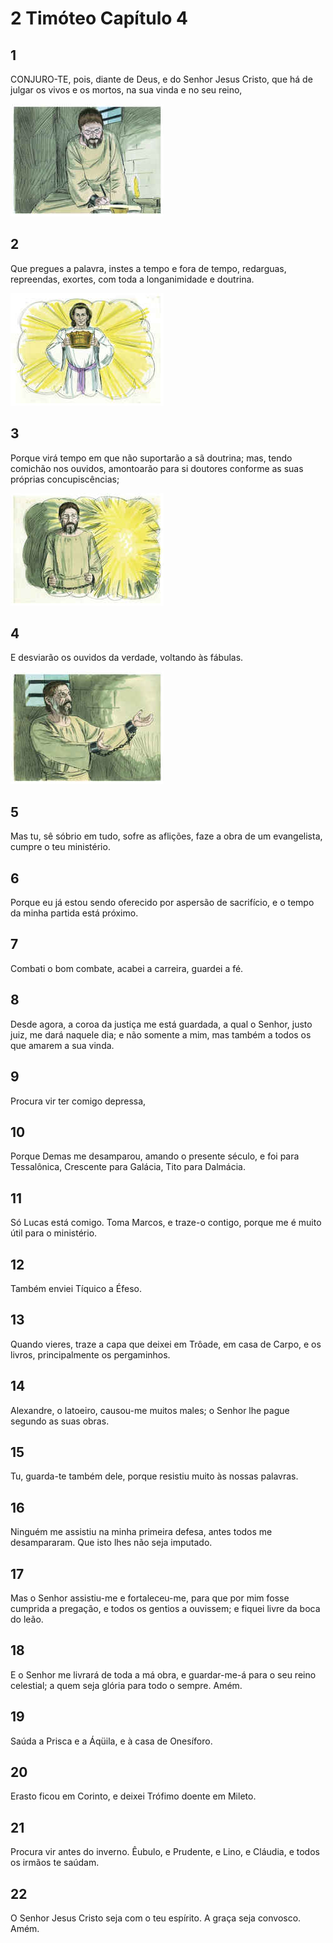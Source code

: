# 2 Timóteo Capítulo 4

## 1
CONJURO-TE, pois, diante de Deus, e do Senhor Jesus Cristo, que há de julgar os vivos e os mortos, na sua vinda e no seu reino,

![](../.img/2Tm/04/1-0.jpg)

## 2
Que pregues a palavra, instes a tempo e fora de tempo, redarguas, repreendas, exortes, com toda a longanimidade e doutrina.

![](../.img/2Tm/04/2-0.jpg)

## 3
Porque virá tempo em que não suportarão a sã doutrina; mas, tendo comichão nos ouvidos, amontoarão para si doutores conforme as suas próprias concupiscências;

![](../.img/2Tm/04/3-0.jpg)

## 4
E desviarão os ouvidos da verdade, voltando às fábulas.

![](../.img/2Tm/04/4-0.jpg)

## 5
Mas tu, sê sóbrio em tudo, sofre as aflições, faze a obra de um evangelista, cumpre o teu ministério.

## 6
Porque eu já estou sendo oferecido por aspersão de sacrifício, e o tempo da minha partida está próximo.

## 7
Combati o bom combate, acabei a carreira, guardei a fé.

## 8
Desde agora, a coroa da justiça me está guardada, a qual o Senhor, justo juiz, me dará naquele dia; e não somente a mim, mas também a todos os que amarem a sua vinda.

## 9
Procura vir ter comigo depressa,

## 10
Porque Demas me desamparou, amando o presente século, e foi para Tessalônica, Crescente para Galácia, Tito para Dalmácia.

## 11
Só Lucas está comigo. Toma Marcos, e traze-o contigo, porque me é muito útil para o ministério.

## 12
Também enviei Tíquico a Éfeso.

## 13
Quando vieres, traze a capa que deixei em Trôade, em casa de Carpo, e os livros, principalmente os pergaminhos.

## 14
Alexandre, o latoeiro, causou-me muitos males; o Senhor lhe pague segundo as suas obras.

## 15
Tu, guarda-te também dele, porque resistiu muito às nossas palavras.

## 16
Ninguém me assistiu na minha primeira defesa, antes todos me desampararam. Que isto lhes não seja imputado.

## 17
Mas o Senhor assistiu-me e fortaleceu-me, para que por mim fosse cumprida a pregação, e todos os gentios a ouvissem; e fiquei livre da boca do leão.

## 18
E o Senhor me livrará de toda a má obra, e guardar-me-á para o seu reino celestial; a quem seja glória para todo o sempre. Amém.

## 19
Saúda a Prisca e a Áqüila, e à casa de Onesíforo.

## 20
Erasto ficou em Corinto, e deixei Trófimo doente em Mileto.

## 21
Procura vir antes do inverno. Êubulo, e Prudente, e Lino, e Cláudia, e todos os irmãos te saúdam.

## 22
O Senhor Jesus Cristo seja com o teu espírito. A graça seja convosco. Amém.

